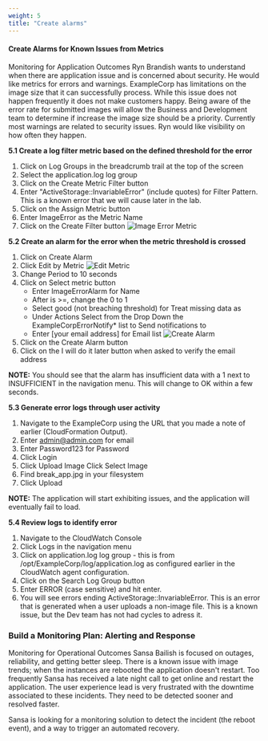 ```yaml
---
weight: 5
title: "Create alarms"
---
```


#### Create Alarms for Known Issues from Metrics
 
Monitoring for Application Outcomes Ryn Brandish wants to understand when there are application issue and is concerned about security. He would like metrics for errors and warnings. ExampleCorp has limitations on the image size that it can successfully process. While this issue does not happen frequently it does not make customers happy. Being aware of the error rate for submitted images will allow the Business and Development team to determine if increase the image size should be a priority. Currently most warnings are related to security issues. Ryn would like visibility on how often they happen. 
 
**5.1 Create a log filter metric based on the defined threshold for the error** 
 
1. Click on Log Groups in the breadcrumb trail at the top of the screen 
2. Select the application.log log group 
3. Click on the Create Metric Filter button 
4. Enter "ActiveStorage::InvariableError" (include quotes) for Filter Pattern. This is a known error that we will cause later in the lab. 
5. Click on the Assign Metric button 
6. Enter ImageError as the Metric Name 
7. Click on the Create Filter button 
![Image Error Metric](../images/imageerrormetric.jpg) 
 
**5.2 Create an alarm for the error when the metric threshold is crossed** 
 
1. Click on Create Alarm 
2. Click Edit by Metric 
![Edit Metric](../images/editmetric.jpg) 
3. Change Period to 10 seconds 
4. Click on Select metric button 
    - Enter ImageErrorAlarm for Name 
    - After is >=, change the 0 to 1 
    - Select good (not breaching threshold) for Treat missing data as 
    - Under Actions Select from the Drop Down the ExampleCorpErrorNotify* list to Send notifications to 
    - Enter [your email address] for Email list 
![Create Alarm](../images/AlarmDetails.jpg) 
5. Click on the Create Alarm button 
6. Click on the I will do it later button when asked to verify the email address 
     
**NOTE:** You should see that the alarm has insufficient data with a 1 next to INSUFFICIENT in the navigation menu. This will change to OK within a few seconds. 
 
**5.3 Generate error logs through user activity** 
 
1. Navigate to the ExampleCorp using the URL that you made a note of earlier (CloudFormation Output). 
2. Enter admin@admin.com for email 
3. Enter Password123 for Password 
4. Click Login 
5. Click Upload Image Click Select Image 
7. Find break_app.jpg in your filesystem 
8. Click Upload 
     
**NOTE:** The application will start exhibiting issues, and the application will eventually fail to load. 
 
**5.4 Review logs to identify error** 
 
1. Navigate to the CloudWatch Console 
2. Click Logs  in the navigation menu 
3. Click on application.log log group - this is from /opt/ExampleCorp/log/application.log as configured earlier in the CloudWatch agent configuration. 
4. Click on the Search Log Group button 
5. Enter ERROR (case sensitive) and hit enter. 
6. You will see errors ending ActiveStorage::InvariableError. This is an error that is generated when a user uploads a non-image file. This is a known issue, but the Dev team has not had cycles to adress it. 
 
### **Build a Monitoring Plan: Alerting and Response** 
 
Monitoring for Operational Outcomes Sansa Bailish is focused on outages, reliability, and getting better sleep. There is a known issue with image trends; when the instances are rebooted the application doesn't restart. Too frequently Sansa has received a late night call to get online and restart the application. The user experience lead is very frustrated with the downtime associated to these incidents. They need to be detected sooner and resolved faster. 
 
Sansa is looking for a monitoring solution to detect the incident (the reboot event), and a way to trigger an automated recovery. 
 